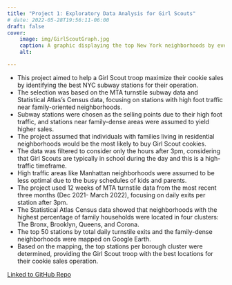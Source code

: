 ```yaml
---
title: "Project 1: Exploratory Data Analysis for Girl Scouts"
# date: 2022-05-28T19:56:11-06:00
draft: false
cover:
    image: img/GirlScoutGraph.jpg
    caption: A graphic displaying the top New York neighborhoods by evening foot traffic.
    alt:

---
```


* This project aimed to help a Girl Scout troop maximize their cookie sales by identifying the best NYC subway stations for their operation.
* The selection was based on the MTA turnstile subway data and Statistical Atlas’s Census data, focusing on stations with high foot traffic near family-oriented neighborhoods.
* Subway stations were chosen as the selling points due to their high foot traffic, and stations near family-dense areas were assumed to yield higher sales.
* The project assumed that individuals with families living in residential neighborhoods would be the most likely to buy Girl Scout cookies.
* The data was filtered to consider only the hours after 3pm, considering that Girl Scouts are typically in school during the day and this is a high-traffic timeframe.
* High traffic areas like Manhattan neighborhoods were assumed to be less optimal due to the busy schedules of kids and parents.
* The project used 12 weeks of MTA turnstile data from the most recent three months (Dec 2021- March 2022), focusing on daily exits per station after 3pm.
* The Statistical Atlas Census data showed that neighborhoods with the highest percentage of family households were located in four clusters: The Bronx, Brooklyn, Queens, and Corona.
* The top 50 stations by total daily turnstile exits and the family-dense neighborhoods were mapped on Google Earth.
* Based on the mapping, the top stations per borough cluster were determined, providing the Girl Scout troop with the best locations for their cookie sales operation.

[Linked to GitHub Repo](https://github.com/apeterson321/EDA_Girl_Scout_Project)

